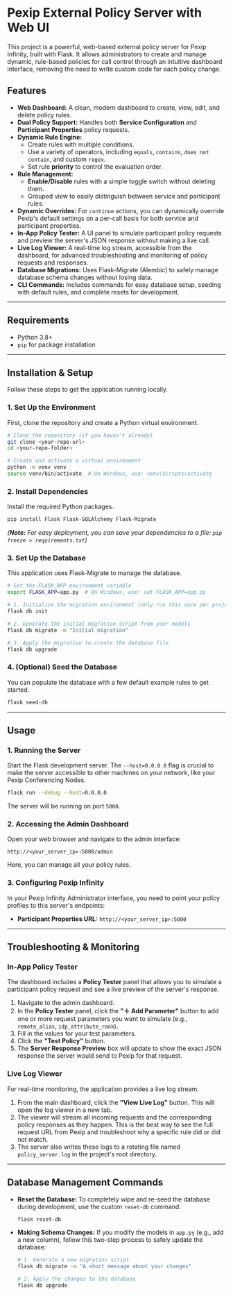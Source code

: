 # Pexip External Policy Server with Web UI

This project is a powerful, web-based external policy server for Pexip Infinity, built with Flask. It allows administrators to create and manage dynamic, rule-based policies for call control through an intuitive dashboard interface, removing the need to write custom code for each policy change.

## Features

* **Web Dashboard:** A clean, modern dashboard to create, view, edit, and delete policy rules.
* **Dual Policy Support:** Handles both **Service Configuration** and **Participant Properties** policy requests.
* **Dynamic Rule Engine:**
    * Create rules with multiple conditions.
    * Use a variety of operators, including `equals`, `contains`, `does not contain`, and custom `regex`.
    * Set rule **priority** to control the evaluation order.
* **Rule Management:**
    * **Enable/Disable** rules with a simple toggle switch without deleting them.
    * Grouped view to easily distinguish between service and participant rules.
* **Dynamic Overrides:** For `continue` actions, you can dynamically override Pexip's default settings on a per-call basis for both service and participant properties.
* **In-App Policy Tester:** A UI panel to simulate participant policy requests and preview the server's JSON response without making a live call.
* **Live Log Viewer:** A real-time log stream, accessible from the dashboard, for advanced troubleshooting and monitoring of policy requests and responses.
* **Database Migrations:** Uses Flask-Migrate (Alembic) to safely manage database schema changes without losing data.
* **CLI Commands:** Includes commands for easy database setup, seeding with default rules, and complete resets for development.

---

## Requirements

* Python 3.8+
* `pip` for package installation

---

## Installation & Setup

Follow these steps to get the application running locally.

### 1. Set Up the Environment

First, clone the repository and create a Python virtual environment.

```bash
# Clone the repository (if you haven't already)
git clone <your-repo-url>
cd <your-repo-folder>

# Create and activate a virtual environment
python -m venv venv
source venv/bin/activate  # On Windows, use: venv\Scripts\activate
```

### 2. Install Dependencies

Install the required Python packages.

```bash
pip install Flask Flask-SQLAlchemy Flask-Migrate
```

*(**Note:** For easy deployment, you can save your dependencies to a file: `pip freeze > requirements.txt`)*

### 3. Set Up the Database

This application uses Flask-Migrate to manage the database.

```bash
# Set the FLASK_APP environment variable
export FLASK_APP=app.py  # On Windows, use: set FLASK_APP=app.py

# 1. Initialize the migration environment (only run this once per project)
flask db init

# 2. Generate the initial migration script from your models
flask db migrate -m "Initial migration"

# 3. Apply the migration to create the database file
flask db upgrade
```

### 4. (Optional) Seed the Database

You can populate the database with a few default example rules to get started.

```bash
flask seed-db
```

---

## Usage

### 1. Running the Server

Start the Flask development server. The `--host=0.0.0.0` flag is crucial to make the server accessible to other machines on your network, like your Pexip Conferencing Nodes.

```bash
flask run --debug --host=0.0.0.0
```

The server will be running on port `5000`.

### 2. Accessing the Admin Dashboard

Open your web browser and navigate to the admin interface:

`http://<your_server_ip>:5000/admin`

Here, you can manage all your policy rules.

### 3. Configuring Pexip Infinity

In your Pexip Infinity Administrator interface, you need to point your policy profiles to this server's endpoints:

* **Participant Properties URL:** `http://<your_server_ip>:5000`

---

## Troubleshooting & Monitoring

### In-App Policy Tester

The dashboard includes a **Policy Tester** panel that allows you to simulate a participant policy request and see a live preview of the server's response.

1.  Navigate to the admin dashboard.
2.  In the **Policy Tester** panel, click the **"＋ Add Parameter"** button to add one or more request parameters you want to simulate (e.g., `remote_alias`, `idp_attribute_rank`).
3.  Fill in the values for your test parameters.
4.  Click the **"Test Policy"** button.
5.  The **Server Response Preview** box will update to show the exact JSON response the server would send to Pexip for that request.

### Live Log Viewer

For real-time monitoring, the application provides a live log stream.

1.  From the main dashboard, click the **"View Live Log"** button. This will open the log viewer in a new tab.
2.  The viewer will stream all incoming requests and the corresponding policy responses as they happen. This is the best way to see the full request URL from Pexip and troubleshoot why a specific rule did or did not match.
3.  The server also writes these logs to a rotating file named `policy_server.log` in the project's root directory.

---

## Database Management Commands

* **Reset the Database:** To completely wipe and re-seed the database during development, use the custom `reset-db` command.

    ```bash
    flask reset-db
    ```

* **Making Schema Changes:** If you modify the models in `app.py` (e.g., add a new column), follow this two-step process to safely update the database:

    ```bash
    # 1. Generate a new migration script
    flask db migrate -m "A short message about your changes"

    # 2. Apply the changes to the database
    flask db upgrade
    